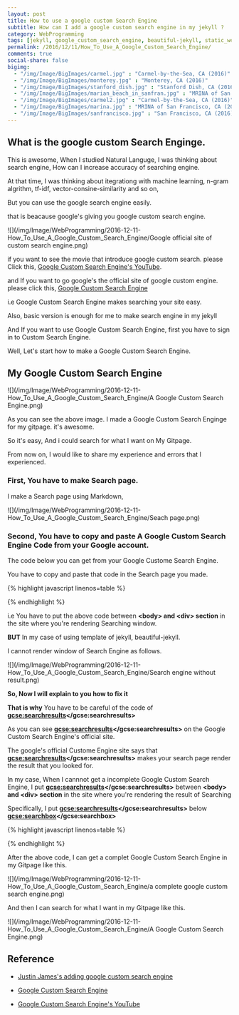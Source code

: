 ```yaml
---
layout: post
title: How to use a google custom Search Engine
subtitle: How can I add a google custom search engine in my jekyll ?
category: WebProgramming
tags: [jekyll, google_custom_search_engine, beautiful-jekyll, static_website, gitpage]
permalink: /2016/12/11/How_To_Use_A_Google_Custom_Search_Engine/
comments: true
social-share: false
bigimg: 
  - "/img/Image/BigImages/carmel.jpg" : "Carmel-by-the-Sea, CA (2016)"
  - "/img/Image/BigImages/monterey.jpg" : "Monterey, CA (2016)"
  - "/img/Image/BigImages/stanford_dish.jpg" : "Stanford Dish, CA (2016)"
  - "/img/Image/BigImages/marian_beach_in_sanfran.jpg" : "MRINA of San Francisco, CA (2016)"
  - "/img/Image/BigImages/carmel2.jpg" : "Carmel-by-the-Sea, CA (2016)"
  - "/img/Image/BigImages/marina.jpg" : "MRINA of San Francisco, CA (2016)"
  - "/img/Image/BigImages/sanfrancisco.jpg" : "San Francisco, CA (2016)"
---
```




## What is the google custom Search Enginge. 

  This is awesome, When I studied Natural Languge, I was thinking about search engine, How can I increase accuracy of searching engine. 
  
  At that time, I was thinking about itegrationg with machine learning, n-gram algrithm, tf-idf, vector-consine-similarity and so on, 
  
  But you can use the google search engine easily. 
  
  that is beacause google's giving you google custom search engine.
  
  ![](/img/Image/WebProgramming/2016-12-11-How_To_Use_A_Google_Custom_Search_Engine/Google official site of custom search engine.png)
  
  if you want to see the movie that introduce google custom search. please Click this, [Google Custom Search Engine's YouTube](https://www.youtube.com/watch?v=Qd9z48Bo8ZA). 
  
  and If you want to go google's the official site of google custom engine. please click this, [Google Custom Search Engine](https://cse.google.com/cse/)
  
  
  i.e Google Custom Search Engine makes searching your site easy.
  
  Also, basic version is enough for me to make search engine in my jekyll 

  And If you want to use Google Custom Search Engine, first you have to sign in to Custom Search Engine.
  
  Well, Let's start how to make a Google Custom Search Engine.
 
## My Google Custom Search Engine

 ![](/img/Image/WebProgramming/2016-12-11-How_To_Use_A_Google_Custom_Search_Engine/A Google Custom Search Engine.png)
  
 As you can see the above image. I made a Google Custom Search Enginge for my gitpage. it's awesome. 
 
 So it's easy, And i could search for what I want on My Gitpage. 
 
 From now on, I would like to share my experience and errors that I experienced.
 
### First, You have to make Search page. 

 I make a Search page using Markdown,
 
 ![](/img/Image/WebProgramming/2016-12-11-How_To_Use_A_Google_Custom_Search_Engine/Seach page.png)

### Second, You have to copy and paste A Google Custom Search Engine Code from your Google account. 

  The code below you can get from your Google Custome Search Engine.
  
  You have to copy and paste that code in the Search page you made. 

{% highlight javascript linenos=table %}
<div id="google-custom-search">
<script>
  (function() {
    var cx = 'USER cx Number. ';
    var gcse = document.createElement('script');
    gcse.type = 'text/javascript';
    gcse.async = true;
    gcse.src = '//www.google.com/cse/cse.js?cx=' + cx;
    var s = document.getElementsByTagName('script')[0];
    s.parentNode.insertBefore(gcse, s);
  })();
</script>
<gcse:searchbox></gcse:searchbox>
</div>
{% endhighlight %} 

  i.e You have to put the above code between **\<body> and \<div> section** in the site where you're rendering Searching window. 
  
  **BUT** In my case of using template of jekyll, beautiful-jekyll.
  
  I cannot render window of Search Engine as follows. 
  
  ![](/img/Image/WebProgramming/2016-12-11-How_To_Use_A_Google_Custom_Search_Engine/Search engine without result.png)
  
  **So, Now I will explain to you how to fix it**
  
  **That is why** You have to be careful of the code of **<gcse:searchresults></gcse:searchresults>**

  As you can see **<gcse:searchresults></gcse:searchresults>** on the Google Custom Search Engine's official site. 
  
  The google's official Custome Engine site says that **<gcse:searchresults></gcse:searchresults>** makes your search page render the result that you looked for. 
  
  In my case, When I cannnot get a incomplete Google Custom Search Engine, I put **<gcse:searchresults></gcse:searchresults>** between **\<body> and \<div> section** in the site where you're rendering the result of Searching

  Specifically, I put **<gcse:searchresults></gcse:searchresults>** below **<gcse:searchbox></gcse:searchbox>**

{% highlight javascript linenos=table %}
<div id="google-custom-search">
<script>
  (function() {
    var cx = 'USER cx Number. ';
    var gcse = document.createElement('script');
    gcse.type = 'text/javascript';
    gcse.async = true;
    gcse.src = '//www.google.com/cse/cse.js?cx=' + cx;
    var s = document.getElementsByTagName('script')[0];
    s.parentNode.insertBefore(gcse, s);
  })();
</script>
<gcse:searchbox></gcse:searchbox>
<gcse:searchresults></gcse:searchresults>
</div>
{% endhighlight %} 

  After the above code, I can get a complet Google Custom Search Engine in my Gitpage like this. 
  
  ![](/img/Image/WebProgramming/2016-12-11-How_To_Use_A_Google_Custom_Search_Engine/a complete google custom search engine.png)
  
  And then I can search for what I want in my Gitpage like this.
  
  ![](/img/Image/WebProgramming/2016-12-11-How_To_Use_A_Google_Custom_Search_Engine/A Google Custom Search Engine.png)

## Reference

 - [Justin James's adding google custom search engine](http://digitaldrummerj.me/blogging-on-github-part-7-adding-a-custom-google-search/)
 
 - [Google Custom Search Engine](https://cse.google.com/cse/)
 
 - [Google Custom Search Engine's YouTube](https://www.youtube.com/watch?v=Qd9z48Bo8ZA)
